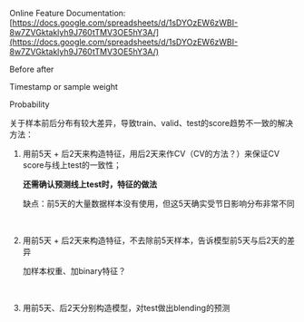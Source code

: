 Online Feature Documentation: [https://docs.google.com/spreadsheets/d/1sDYOzEW6zWBI-8w7ZVGktaklyh9J760tTMV3OE5hY3A/](https://docs.google.com/spreadsheets/d/1sDYOzEW6zWBI-8w7ZVGktaklyh9J760tTMV3OE5hY3A/)

Before after

Timestamp or sample weight

Probability



关于样本前后分布有较大差异，导致train、valid、test的score趋势不一致的解决方法：

1. 用前5天 + 后2天来构造特征，用后2天来作CV（CV的方法？）来保证CV score与线上test的一致性；

   **还需确认预测线上test时，特征的做法**

   缺点：前5天的大量数据样本没有使用，但这5天确实受节日影响分布非常不同

   ​

2. 用前5天 + 后2天来构造特征，不去除前5天样本，告诉模型前5天与后2天的差异

   加样本权重、加binary特征？

   ​

3. 用前5天、后2天分别构造模型，对test做出blending的预测










